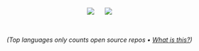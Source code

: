 <div align="center">
  <br/><br/>
  
  <img align="center" src="https://github-readme-stats.vercel.app/api?username=eleanorlm&count_private=true&show_icons=true&theme=onedark&hide=stars" />
  &nbsp;&nbsp;&nbsp;&nbsp;
  <img align="center" src="https://github-readme-stats.vercel.app/api/top-langs/?username=eleanorlm&theme=onedark" />
  
  <br/><br/>
  <i>(Top languages only counts open source repos • <a href="https://github.com/anuraghazra/github-readme-stats">What is this?</a>)</i>
</div>


<!--
- 🔭 I’m currently working on ...
- 🌱 I’m currently learning ...
- 📫 How to reach me: ...
- 😄 Pronouns: ...
- ⚡ Fun fact: ...
-->
